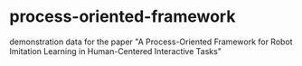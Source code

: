 # process-oriented-framework
demonstration data for the paper "A Process-Oriented Framework for Robot Imitation Learning in Human-Centered Interactive Tasks"
